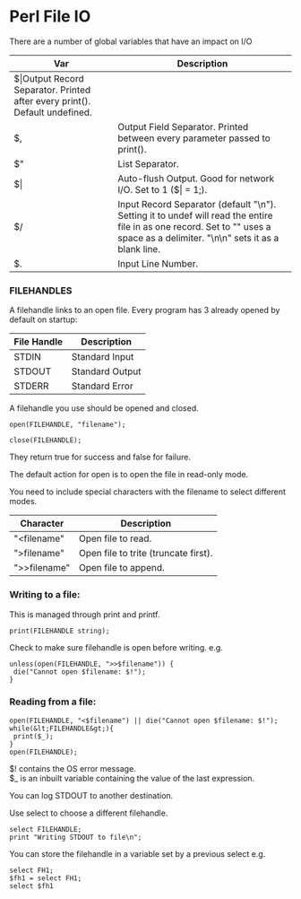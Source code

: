 # Perl File IO

There are a number of global variables that have an impact on I/O

|Var|Description|
|---|-----------|
|$\|Output Record Separator. Printed after every print(). Default undefined.|
|$,|Output Field Separator. Printed between every parameter passed to print().|
|$"|List Separator.|
|$\||Auto-flush Output. Good for network I/O. Set to 1 ($\| = 1;).|
|$/|Input Record Separator (default "\n").  Setting it to undef will read the entire file in as one record.  Set to "" uses a space as a delimiter.  "\n\n" sets it as a blank line.|
|$.|Input Line Number.|

### FILEHANDLES

A filehandle links to an open file.
Every program has 3 already opened by default on startup:

|File Handle|Description|
|-----------|-----------|
|STDIN|Standard Input|
|STDOUT|Standard Output|
|STDERR|Standard Error|

A filehandle you use should be opened and closed.

~~~~
open(FILEHANDLE, "filename");

close(FILEHANDLE);
~~~~

They return true for success and false for failure.

The default action for open is to open the file in read-only mode.

You need to include special characters with the filename to select different modes.

|Character|Description|
|---------|-----------|
|"\<filename" | Open file to read.|
|">filename" | Open file to trite (truncate first).|
|">>filename" | Open file to append.|


### Writing to a file:

This is managed through print and printf.

~~~~
print(FILEHANDLE string);
~~~~

Check to make sure filehandle is open before writing. e.g.

~~~~
unless(open(FILEHANDLE, ">>$filename")) {
 die("Cannot open $filename: $!");
}
~~~~

### Reading from a file:

~~~~
open(FILEHANDLE, "<$filename") || die("Cannot open $filename: $!");
while(&lt;FILEHANDLE&gt;){
 print($_);
}
open(FILEHANDLE);
~~~~

$! contains the OS error message.  
$_ is an inbuilt variable containing the value of the last expression.


You can log STDOUT to another destination.

Use select to choose a different filehandle.

~~~~
select FILEHANDLE;
print "Writing STDOUT to file\n";
~~~~

You can store the filehandle in a variable set by a previous select e.g.

~~~~
select FH1;
$fh1 = select FH1;
select $fh1
~~~~
